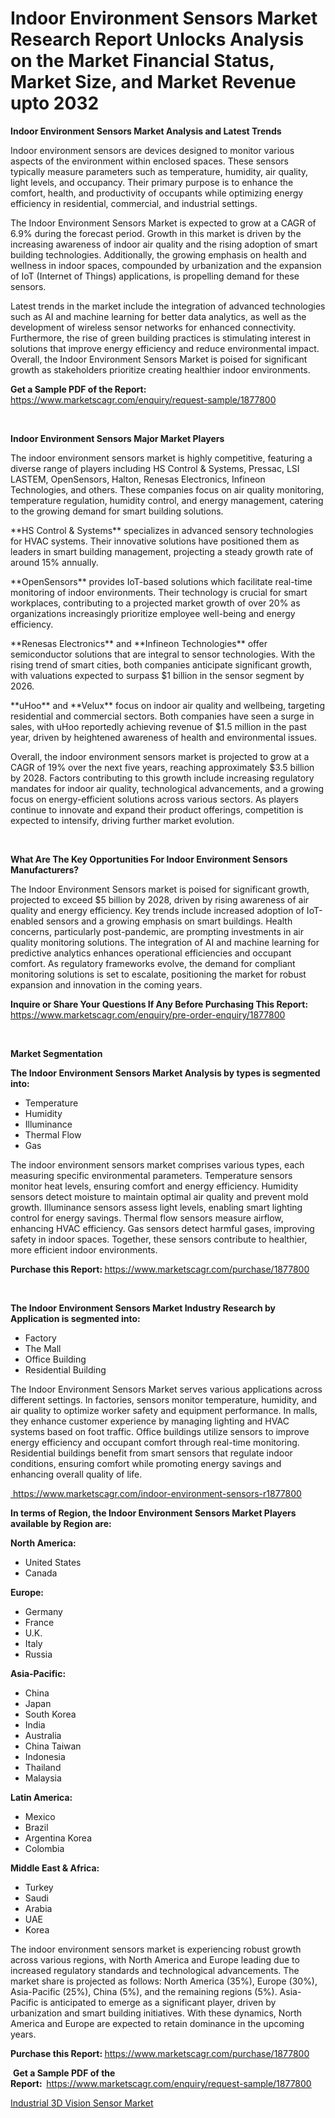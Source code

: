 <p><h1>Indoor Environment Sensors Market Research Report Unlocks Analysis on the Market Financial Status, Market Size, and Market Revenue upto 2032</h1></p><p><strong>Indoor Environment Sensors Market Analysis and Latest Trends</strong></p>
<p><p>Indoor environment sensors are devices designed to monitor various aspects of the environment within enclosed spaces. These sensors typically measure parameters such as temperature, humidity, air quality, light levels, and occupancy. Their primary purpose is to enhance the comfort, health, and productivity of occupants while optimizing energy efficiency in residential, commercial, and industrial settings.</p><p>The Indoor Environment Sensors Market is expected to grow at a CAGR of 6.9% during the forecast period. Growth in this market is driven by the increasing awareness of indoor air quality and the rising adoption of smart building technologies. Additionally, the growing emphasis on health and wellness in indoor spaces, compounded by urbanization and the expansion of IoT (Internet of Things) applications, is propelling demand for these sensors.</p><p>Latest trends in the market include the integration of advanced technologies such as AI and machine learning for better data analytics, as well as the development of wireless sensor networks for enhanced connectivity. Furthermore, the rise of green building practices is stimulating interest in solutions that improve energy efficiency and reduce environmental impact. Overall, the Indoor Environment Sensors Market is poised for significant growth as stakeholders prioritize creating healthier indoor environments.</p></p>
<p><strong>Get a Sample PDF of the Report:&nbsp;</strong> <a href="https://www.marketscagr.com/enquiry/request-sample/1877800?utm_campaign=2483&utm_medium=2&utm_source=Github&utm_content=ia&utm_term=07042025&utm_id=indoor-environment-sensors">https://www.marketscagr.com/enquiry/request-sample/1877800</a></p>
<p>&nbsp;</p>
<p><strong>Indoor Environment Sensors Major Market Players</strong></p>
<p><p>The indoor environment sensors market is highly competitive, featuring a diverse range of players including HS Control & Systems, Pressac, LSI LASTEM, OpenSensors, Halton, Renesas Electronics, Infineon Technologies, and others. These companies focus on air quality monitoring, temperature regulation, humidity control, and energy management, catering to the growing demand for smart building solutions.</p><p>**HS Control & Systems** specializes in advanced sensory technologies for HVAC systems. Their innovative solutions have positioned them as leaders in smart building management, projecting a steady growth rate of around 15% annually.</p><p>**OpenSensors** provides IoT-based solutions which facilitate real-time monitoring of indoor environments. Their technology is crucial for smart workplaces, contributing to a projected market growth of over 20% as organizations increasingly prioritize employee well-being and energy efficiency.</p><p>**Renesas Electronics** and **Infineon Technologies** offer semiconductor solutions that are integral to sensor technologies. With the rising trend of smart cities, both companies anticipate significant growth, with valuations expected to surpass $1 billion in the sensor segment by 2026.</p><p>**uHoo** and **Velux** focus on indoor air quality and wellbeing, targeting residential and commercial sectors. Both companies have seen a surge in sales, with uHoo reportedly achieving revenue of $1.5 million in the past year, driven by heightened awareness of health and environmental issues.</p><p>Overall, the indoor environment sensors market is projected to grow at a CAGR of 19% over the next five years, reaching approximately $3.5 billion by 2028. Factors contributing to this growth include increasing regulatory mandates for indoor air quality, technological advancements, and a growing focus on energy-efficient solutions across various sectors. As players continue to innovate and expand their product offerings, competition is expected to intensify, driving further market evolution.</p></p>
<p>&nbsp;</p>
<p><strong>What Are The Key Opportunities For Indoor Environment Sensors Manufacturers?</strong></p>
<p><p>The Indoor Environment Sensors market is poised for significant growth, projected to exceed $5 billion by 2028, driven by rising awareness of air quality and energy efficiency. Key trends include increased adoption of IoT-enabled sensors and a growing emphasis on smart buildings. Health concerns, particularly post-pandemic, are prompting investments in air quality monitoring solutions. The integration of AI and machine learning for predictive analytics enhances operational efficiencies and occupant comfort. As regulatory frameworks evolve, the demand for compliant monitoring solutions is set to escalate, positioning the market for robust expansion and innovation in the coming years.</p></p>
<p><strong>Inquire or Share Your Questions If Any Before Purchasing This Report:</strong> <a href="https://www.marketscagr.com/enquiry/pre-order-enquiry/1877800?utm_campaign=2483&utm_medium=2&utm_source=Github&utm_content=ia&utm_term=07042025&utm_id=indoor-environment-sensors">https://www.marketscagr.com/enquiry/pre-order-enquiry/1877800</a></p>
<p>&nbsp;</p>
<p><strong>Market Segmentation</strong></p>
<p><strong>The Indoor Environment Sensors Market Analysis by types is segmented into:</strong></p>
<p><ul><li>Temperature</li><li>Humidity</li><li>Illuminance</li><li>Thermal Flow</li><li>Gas</li></ul></p>
<p><p>The indoor environment sensors market comprises various types, each measuring specific environmental parameters. Temperature sensors monitor heat levels, ensuring comfort and energy efficiency. Humidity sensors detect moisture to maintain optimal air quality and prevent mold growth. Illuminance sensors assess light levels, enabling smart lighting control for energy savings. Thermal flow sensors measure airflow, enhancing HVAC efficiency. Gas sensors detect harmful gases, improving safety in indoor spaces. Together, these sensors contribute to healthier, more efficient indoor environments.</p></p>
<p><strong>Purchase this Report:&nbsp;</strong><a href="https://www.marketscagr.com/purchase/1877800?utm_campaign=2483&utm_medium=2&utm_source=Github&utm_content=ia&utm_term=07042025&utm_id=indoor-environment-sensors">https://www.marketscagr.com/purchase/1877800</a></p>
<p>&nbsp;</p>
<p><strong>The Indoor Environment Sensors Market Industry Research by Application is segmented into:</strong></p>
<p><ul><li>Factory</li><li>The Mall</li><li>Office Building</li><li>Residential Building</li></ul></p>
<p><p>The Indoor Environment Sensors Market serves various applications across different settings. In factories, sensors monitor temperature, humidity, and air quality to optimize worker safety and equipment performance. In malls, they enhance customer experience by managing lighting and HVAC systems based on foot traffic. Office buildings utilize sensors to improve energy efficiency and occupant comfort through real-time monitoring. Residential buildings benefit from smart sensors that regulate indoor conditions, ensuring comfort while promoting energy savings and enhancing overall quality of life.</p></p>
<p><a href="https://www.marketscagr.com/indoor-environment-sensors-r1877800?utm_campaign=2483&utm_medium=2&utm_source=Github&utm_content=ia&utm_term=07042025&utm_id=indoor-environment-sensors">&nbsp;https://www.marketscagr.com/indoor-environment-sensors-r1877800</a></p>
<p><strong>In terms of Region, the Indoor Environment Sensors Market Players available by Region are:</strong></p>
<p>
    <p> <strong> North America: </strong>
        <ul>
            <li>United States</li>
            <li>Canada</li>
        </ul>
        </p> 
    <p> <strong> Europe: </strong>
        <ul>
            <li>Germany</li>
            <li>France</li>
            <li>U.K.</li>
            <li>Italy</li>
            <li>Russia</li>
        </ul>
        </p> 
    <p> <strong> Asia-Pacific: </strong>
        <ul>
            <li>China</li>
            <li>Japan</li>
            <li>South Korea</li>
            <li>India</li>
            <li>Australia</li>
            <li>China Taiwan</li>
            <li>Indonesia</li>
            <li>Thailand</li>
            <li>Malaysia</li>
        </ul>
        </p> 
    <p> <strong> Latin America: </strong>
        <ul>
            <li>Mexico</li>
            <li>Brazil</li>
            <li>Argentina Korea</li>
            <li>Colombia</li>
        </ul>
        </p> 
    <p> <strong> Middle East & Africa: </strong>
        <ul>
            <li>Turkey</li>
            <li>Saudi</li>
            <li>Arabia</li>
            <li>UAE</li>
            <li>Korea</li>
        </ul>
    </p>
    </p>
<p><p>The indoor environment sensors market is experiencing robust growth across various regions, with North America and Europe leading due to increased regulatory standards and technological advancements. The market share is projected as follows: North America (35%), Europe (30%), Asia-Pacific (25%), China (5%), and the remaining regions (5%). Asia-Pacific is anticipated to emerge as a significant player, driven by urbanization and smart building initiatives. With these dynamics, North America and Europe are expected to retain dominance in the upcoming years.</p></p>
<p><strong>Purchase this Report: </strong><a href="https://www.marketscagr.com/purchase/1877800?utm_campaign=2483&utm_medium=2&utm_source=Github&utm_content=ia&utm_term=07042025&utm_id=indoor-environment-sensors">https://www.marketscagr.com/purchase/1877800</a></p>
<p>&nbsp;<strong>Get a Sample PDF of the Report:&nbsp;&nbsp;</strong><a href="https://www.marketscagr.com/enquiry/request-sample/1877800?utm_campaign=2483&utm_medium=2&utm_source=Github&utm_content=ia&utm_term=07042025&utm_id=indoor-environment-sensors">https://www.marketscagr.com/enquiry/request-sample/1877800</a></p>
<p><strong></strong></p>
<p><p><a href="https://github.com/abbislposival/Market-Research-Report-List-2/blob/main/industrial-3d-vision-sensor-market.md?utm_campaign=2483&utm_medium=2&utm_source=Github&utm_content=ia&utm_term=07042025&utm_id=indoor-environment-sensors">Industrial 3D Vision Sensor Market</a></p></p>